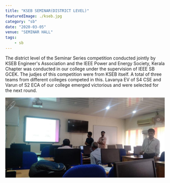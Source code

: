 ```yaml
---
title: "KSEB SEMINAR(DISTRICT LEVEL)"
featuredImage: ./kseb.jpg
category: "sb"
date: "2020-03-05"
venue: "SEMINAR HALL"
tags:
    - sb
---
```


The district level of the Seminar Series competition conducted jointly by KSEB  Engineer's Association and the IEEE Power and Energy Society, Kerala Chapter was conducted in our college under the supervision of IEEE SB GCEK. The judjes of this competition were from KSEB itself. A total of three teams from different colleges competed in this. Lavanya EV of S4 CSE and Varun of S2 ECA of our college emerged victorious and were selected for the next round.

![KSEB](./kseb2.jpg)
